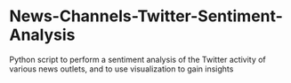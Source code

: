 # News-Channels-Twitter-Sentiment-Analysis
Python script to perform a sentiment analysis of the Twitter activity of various news outlets, and to use visualization to gain insights
